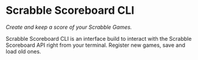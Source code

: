 # Scrabble Scoreboard CLI

*Create and keep a score of your Scrabble Games.*

Scrabble Scoreboard CLI is an interface build to interact with the Scrabble Scoreboard API right from your terminal. Register new games, save and load old ones.

